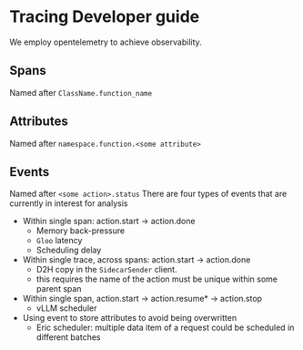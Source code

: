 # Tracing Developer guide

We employ opentelemetry to achieve observability.

## Spans
Named after `ClassName.function_name`

## Attributes
Named after `namespace.function.<some attribute>`

## Events
Named after `<some action>.status`
There are four types of events that are currently in interest for analysis
- Within single span: action.start -> action.done
    * Memory back-pressure
    * `Gloo` latency
    * Scheduling delay
- Within single trace, across spans: action.start -> action.done
    * D2H copy in the `SidecarSender` client.
    - this requires the name of the action must be unique within some parent span
- Within single span, action.start -> action.resume* -> action.stop
    * vLLM scheduler
- Using event to store attributes to avoid being overwritten
    * Eric scheduler: multiple data item of a request could be scheduled in
    different batches
